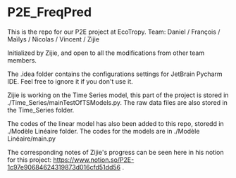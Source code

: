 # P2E_FreqPred
This is the repo for our P2E project at EcoTropy.
Team: Daniel / François / Maïlys / Nicolas / Vincent / Zijie

Initialized by Zijie, and open to all the modifications from other team members.

The .idea folder contains the configurations settings for JetBrain Pycharm IDE. Feel free to ignore it if you don't use it.

Zijie is working on the Time Series model, this part of the project is stored in ./Time_Series/mainTestOfTSModels.py. The raw data files are also stored in the Time_Series folder.

The codes of the linear model has also been added to this repo, storedd in ./Modèle Linéaire folder. The codes for the models are in ./Modèle Linéaire/main.py

The corresponding notes of Zijie's progress can be seen here in his notion for this project: https://www.notion.so/P2E-1c97e90684624319873d016cfd51dd56 .
